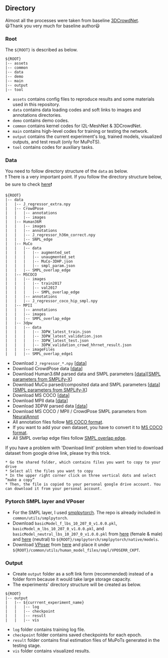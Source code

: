 ## Directory  
Almost all the processes were taken from baseline [3DCrowdNet](https://github.com/hongsukchoi/3DCrowdNet_RELEASE).  
😃Thank you very much for baseline author😃  
### Root  
The `${ROOT}` is described as below.  
```  
${ROOT}  
|-- assets
|-- common  
|-- data  
|-- demo
|-- main  
|-- output  
|-- tool
```  
* `assets` contains config files to reproduce results and some materials used in this repository.
* `data` contains data loading codes and soft links to images and annotations directories.  
* `demo` contains demo codes.
* `common` contains kernel codes for I2L-MeshNet & 3DCrowdNet.  
* `main` contains high-level codes for training or testing the network.  
* `output` contains the current experiment's log, trained models, visualized outputs, and test result (only for MuPoTS).
* `tool` contains codes for auxiliary tasks.
  
### Data  
You need to follow directory structure of the `data` as below.  
❗ There is a very important point. If you follow the directory structure below, be sure to check [here](../data/check.md)❗

```  
${ROOT}  
|-- data 
|   |-- J_regressor_extra.npy 
|   |-- CrowdPose
|   |   |-- annotations
|   |   |-- images
|   |-- Human36M  
|   |   |-- images  
|   |   |-- annotations   
|   |   |-- J_regressor_h36m_correct.npy
|   |   |-- SNPL_edge
|   |-- MuCo  
|   |   |-- data  
|   |   |   |-- augmented_set  
|   |   |   |-- unaugmented_set  
|   |   |   |-- MuCo-3DHP.json
|   |   |   |-- smpl_param.json
|   |   |-- SMPL_overlap_edge
|   |-- MSCOCO  
|   |   |-- images  
|   |   |   |-- train2017  
|   |   |   |-- val2017 
|   |   |   |-- SMPL_overlap_edge 
|   |   |-- annotations  
|   |   |-- J_regressor_coco_hip_smpl.npy
|   |-- MPII  
|   |   |-- annotations
|   |   |-- images
|   |   |-- SMPL_overlap_edge
|   |-- 3dpw
|   |   |-- data
|   |   |   |-- 3DPW_latest_train.json
|   |   |   |-- 3DPW_latest_validation.json
|   |   |   |-- 3DPW_latest_test.json
|   |   |   |-- 3DPW_validation_crowd_hhrnet_result.json
|   |   |-- imageFiles
|   |   |-- SMPL_overlap_edge1
```  
* Download `J_regressor_*.npy` [[data](https://drive.google.com/drive/folders/187Azod6z13-dS7W5wHerCTgniHYet-yh?usp=sharing)]
* Download CrowdPose data [[data](https://drive.google.com/drive/folders/1qV5Cx5DJLhJVXlfB0vmQrB3ndJXsTZVM?usp=sharing)]
* Download Human3.6M parsed data and SMPL parameters [[data](https://drive.google.com/drive/folders/1r0B9I3XxIIW_jsXjYinDpL6NFcxTZart?usp=sharing)][[SMPL parameters from SMPLify-X](https://drive.google.com/drive/folders/12fCumEgs9PXT-dAaOGq0EDpl9dGKKorF?usp=sharing)]
* Download MuCo parsed/composited data and SMPL parameters [[data](https://drive.google.com/drive/folders/1dfhFa1kBHYKLTKuprNc7xixt3yyKEky5?usp=sharing)][[SMPL parameters from SMPLify-X](https://drive.google.com/drive/folders/1Wm1_6tn1u-_RE1iUlibIWfS75O79aJRz?usp=sharing)] 
* Download MS COCO [[data](https://cocodataset.org/#download)] 
* Download MPII data [[data](https://drive.google.com/drive/folders/1zQZpfNu0s19tA7Z1SmulP1cDaVfNDDd3?usp=sharing)]
* Download 3DPW parsed data [[data](https://drive.google.com/drive/folders/1HByTBsdg_A_o-d89qd55glTl44ya3dOs?usp=sharing)]
* Download MS COCO / MPII / CrowdPose SMPL parameters from [NeuralAnnot](https://github.com/mks0601/NeuralAnnot_RELEASE)
* All annotation files follow [MS COCO format](http://cocodataset.org/#format-data).  
* If you want to add your own dataset, you have to convert it to [MS COCO format](http://cocodataset.org/#format-data).  
* All SMPL overlap edge files follow [SMPL overlap edge](https://drive.google.com/drive/folders/1SNSPRPaxm5VhEA7f_0IDF5kmidYOda1D?usp=sharing).  
  
If you have a problem with 'Download limit' problem when tried to download dataset from google drive link, please try this trick.  
```  
* Go the shared folder, which contains files you want to copy to your drive  
* Select all the files you want to copy  
* In the upper right corner click on three vertical dots and select “make a copy”  
* Then, the file is copied to your personal google drive account. You can download it from your personal account.  
```  


### Pytorch SMPL layer and VPoser
* For the SMPL layer, I used [smplpytorch](https://github.com/gulvarol/smplpytorch). The repo is already included in `common/utils/smplpytorch`.
* Download `basicModel_f_lbs_10_207_0_v1.0.0.pkl`, `basicModel_m_lbs_10_207_0_v1.0.0.pkl`, and `basicModel_neutral_lbs_10_207_0_v1.0.0.pkl` from [here](https://smpl.is.tue.mpg.de/download.php) (female & male) and [here](http://smplify.is.tue.mpg.de/) (neutral) to `${ROOT}/smplpytorch/smplpytorch/native/models`.
* Download [VPoser](https://github.com/nghorbani/human_body_prior) from [here](https://drive.google.com/drive/folders/1KNw99d4-_6DqYXfBp2S3_4OMQ_nMW0uQ?usp=sharing) and place it under `${ROOT}/common/utils/human_model_files/smpl/VPOSERR_CKPT`.

### Output  
* Create `output` folder as a soft link form (recommended) instead of a folder form because it would take large storage capacity.  
* The experiments' directory structure will be created as below.
```  
${ROOT}  
|-- output  
|   |-- ${currrent_experiment_name} 
|   |   |-- log  
|   |   |-- checkpoint 
|   |   |-- result  
|   |   |-- vis  
```  
* `log` folder contains training log file.  
* `checkpoint` folder contains saved checkpoints for each epoch.  
* `result` folder contains final estimation files of MuPoTs generated in the testing stage.  
* `vis` folder contains visualized results.  
